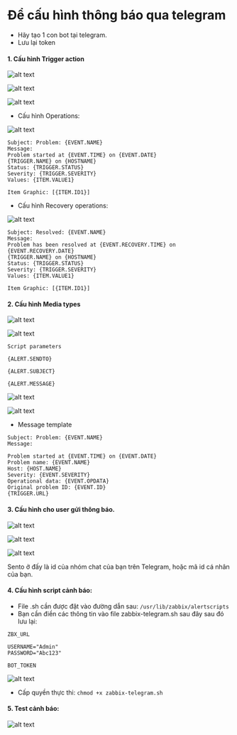 # Để cấu hình thông báo qua telegram

- Hãy tạo 1 con bot tại telegram.
- Lưu lại token

#### 1. Cấu hình Trigger action

![alt text](/Zabbix/images/image-1.png)

![alt text](/Zabbix/images/image-2.png)

![alt text](/Zabbix/images/image.png)

- Cấu hình Operations:

![alt text](/Zabbix/images/image-3.png)

```
Subject: Problem: {EVENT.NAME}
Message: 
Problem started at {EVENT.TIME} on {EVENT.DATE}
{TRIGGER.NAME} on {HOSTNAME}
Status: {TRIGGER.STATUS}
Severity: {TRIGGER.SEVERITY}
Values: {ITEM.VALUE1}

Item Graphic: [{ITEM.ID1}]

```

- Cấu hình Recovery operations:

![alt text](/Zabbix/images/image-4.png)

```
Subject: Resolved: {EVENT.NAME}
Message:
Problem has been resolved at {EVENT.RECOVERY.TIME} on {EVENT.RECOVERY.DATE}
{TRIGGER.NAME} on {HOSTNAME}
Status: {TRIGGER.STATUS}
Severity: {TRIGGER.SEVERITY}
Values: {ITEM.VALUE1}

Item Graphic: [{ITEM.ID1}]

```

#### 2. Cấu hình Media types

![alt text](/Zabbix/images/image-5.png)

![alt text](/Zabbix/images/image-6.png)

```
Script parameters

{ALERT.SENDTO}

{ALERT.SUBJECT}

{ALERT.MESSAGE}
```

![alt text](/Zabbix/images/image-7.png)

![alt text](/Zabbix/images/image-8.png)

- Message template

```
Subject: Problem: {EVENT.NAME}
Message:

Problem started at {EVENT.TIME} on {EVENT.DATE}
Problem name: {EVENT.NAME}
Host: {HOST.NAME}
Severity: {EVENT.SEVERITY}
Operational data: {EVENT.OPDATA}
Original problem ID: {EVENT.ID}
{TRIGGER.URL}

```

#### 3. Cấu hình cho user gửi thông báo.

![alt text](/Zabbix/images/image-9.png)

![alt text](/Zabbix/images/image-10.png)

![alt text](/Zabbix/images/image-11.png)

Sento ở đấy là id của nhóm chat của bạn trên Telegram, hoặc mã id cá nhân của bạn.

#### 4. Cấu hình script cảnh báo:


- File .sh cần được đặt vào đường dẫn sau: `/usr/lib/zabbix/alertscripts`
- Bạn cần điền các thông tin vào file zabbix-telegram.sh sau đây sau đó lưu lại:

```
ZBX_URL

USERNAME="Admin"
PASSWORD="Abc123"

BOT_TOKEN
```

![alt text](/Zabbix/images/image-12.png)

- Cấp quyền thực thi: `chmod +x zabbix-telegram.sh`

#### 5. Test cảnh báo:

![alt text](/Zabbix/images/image-13.png)

